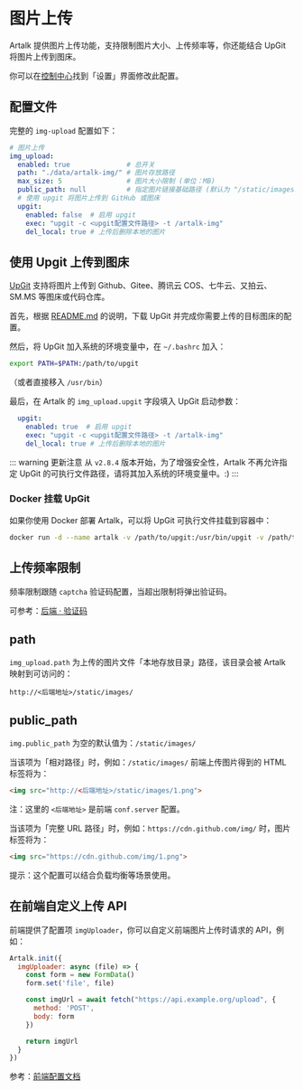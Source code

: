 # 图片上传

Artalk 提供图片上传功能，支持限制图片大小、上传频率等，你还能结合 UpGit 将图片上传到图床。

你可以在[控制中心](/guide/frontend/sidebar.md#控制中心)找到「设置」界面修改此配置。

## 配置文件

完整的 `img-upload` 配置如下：

```yaml
# 图片上传
img_upload:
  enabled: true              # 总开关
  path: "./data/artalk-img/" # 图片存放路径
  max_size: 5                # 图片大小限制 (单位：MB)
  public_path: null          # 指定图片链接基础路径 (默认为 "/static/images/")
  # 使用 upgit 将图片上传到 GitHub 或图床
  upgit:
    enabled: false  # 启用 upgit
    exec: "upgit -c <upgit配置文件路径> -t /artalk-img"
    del_local: true # 上传后删除本地的图片
```

## 使用 Upgit 上传到图床

[UpGit](https://github.com/pluveto/upgit) 支持将图片上传到 Github、Gitee、腾讯云 COS、七牛云、又拍云、SM.MS 等图床或代码仓库。

首先，根据 [README.md](https://github.com/pluveto/upgit) 的说明，下载 UpGit 并完成你需要上传的目标图床的配置。

然后，将 UpGit 加入系统的环境变量中，在 `~/.bashrc` 加入：

```bash
export PATH=$PATH:/path/to/upgit
```

（或者直接移入 `/usr/bin`）

最后，在 Artalk 的 `img_upload.upgit` 字段填入 UpGit 启动参数：

```yaml
  upgit:
    enabled: true  # 启用 upgit
    exec: "upgit -c <upgit配置文件路径> -t /artalk-img"
    del_local: true # 上传后删除本地的图片
```

::: warning 更新注意
从 `v2.8.4` 版本开始，为了增强安全性，Artalk 不再允许指定 UpGit 的可执行文件路径，请将其加入系统的环境变量中。:)
:::

### Docker 挂载 UpGit

如果你使用 Docker 部署 Artalk，可以将 UpGit 可执行文件挂载到容器中：

```bash
docker run -d --name artalk -v /path/to/upgit:/usr/bin/upgit -v /path/to/artalk:/app/data -p 8080:23366 artalk
```

## 上传频率限制

频率限制跟随 `captcha` 验证码配置，当超出限制将弹出验证码。

可参考：[后端 · 验证码](/guide/backend/captcha.md)

## path

`img_upload.path` 为上传的图片文件「本地存放目录」路径，该目录会被 Artalk 映射到可访问的：

```
http://<后端地址>/static/images/
```

## public_path

`img.public_path` 为空的默认值为：`/static/images/`

当该项为「相对路径」时，例如：`/static/images/` 前端上传图片得到的 HTML 标签将为：

```html
<img src="http://<后端地址>/static/images/1.png">
```

注：这里的 `<后端地址>` 是前端 `conf.server` 配置。

当该项为「完整 URL 路径」时，例如：`https://cdn.github.com/img/` 时，图片标签将为：

```html
<img src="https://cdn.github.com/img/1.png">
```

提示：这个配置可以结合负载均衡等场景使用。

## 在前端自定义上传 API

前端提供了配置项 `imgUploader`，你可以自定义前端图片上传时请求的 API，例如：

```js
Artalk.init({
  imgUploader: async (file) => {
    const form = new FormData()
    form.set('file', file)

    const imgUrl = await fetch("https://api.example.org/upload", {
      method: 'POST',
      body: form
    })

    return imgUrl
  }
})
```

参考：[前端配置文档](../frontend/config.md#imguploader)
